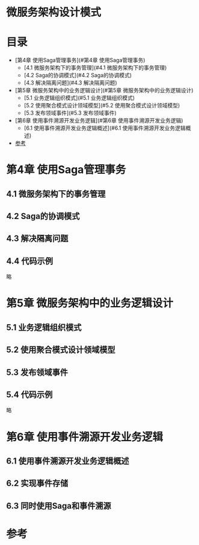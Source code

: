 # 微服务架构设计模式

# 目录

<!-- TOC -->
- [第4章 使用Saga管理事务](#第4章 使用Saga管理事务)
  * [4.1 微服务架构下的事务管理](#4.1 微服务架构下的事务管理)
  * [4.2 Saga的协调模式](#4.2 Saga的协调模式)
  * [4.3 解决隔离问题](#4.3 解决隔离问题)
- [第5章 微服务架构中的业务逻辑设计](#第5章 微服务架构中的业务逻辑设计)
  * [5.1 业务逻辑组织模式](#5.1 业务逻辑组织模式)
  * [5.2 使用聚合模式设计领域模型](#5.2 使用聚合模式设计领域模型)
  * [5.3 发布领域事件](#5.3 发布领域事件)
- [第6章 使用事件溯源开发业务逻辑](#第6章 使用事件溯源开发业务逻辑)
  * [6.1 使用事件溯源开发业务逻辑概述](#6.1 使用事件溯源开发业务逻辑概述)
- [参考](#参考)
<!-- /TOC -->


# 第4章 使用Saga管理事务

## 4.1 微服务架构下的事务管理

## 4.2 Saga的协调模式

## 4.3 解决隔离问题

## 4.4 代码示例
略


# 第5章 微服务架构中的业务逻辑设计

## 5.1 业务逻辑组织模式

## 5.2 使用聚合模式设计领域模型

## 5.3 发布领域事件

## 5.4 代码示例
略


# 第6章 使用事件溯源开发业务逻辑

## 6.1 使用事件溯源开发业务逻辑概述

## 6.2 实现事件存储

## 6.3 同时使用Saga和事件溯源


# 参考
